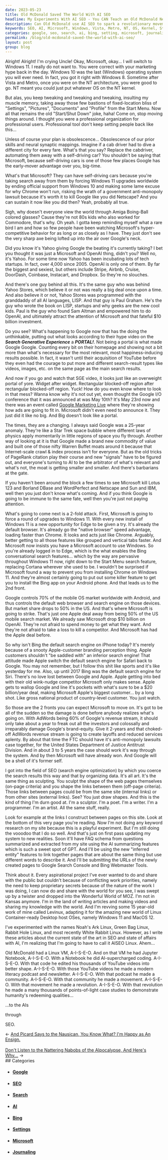 ```yaml
---
date: 2023-05-23
title: Old McDonald Saved The World With AI SEO
headline: My Experiments With AI SEO - You CAN Teach an Old McDonald New Tricks! Be One of Humanity's Redeeming Qualities.
description: Can Old McDonald use AI SEO to spark a revolutionary movement of 14 year olds having more economic power than their folks? Join me as I edit thousands of YouTube videos, made a modern literacy podcast, newsletter, a community dedicated to modern literacy demonstrating humanity's redeeming qualities to AIs through SEO. Moooo!
keywords: SEO, AI, Microsoft, Windows, Vista, Metro, NT, OS, Kernel, Start Menu, Settings, Documents, Profile, Sam Altman, OpenAI, Google, Search, Generative Experience, Portal, Chrome, Yahoo, LISP, Paul Graham, Stripe, Airbnb, Cruise, DoorDash, Coinbase, Instacart, Dropbox, AdWords, Apple, Safari, Bing, Edge, Cortana, Amiga Boing-Ball, Warren Buffet, PageRank
categories: google, seo, search, ai, bing, setting, microsoft, journaling
permalink: /blog/old-mcdonald-saved-the-world-with-ai-seo/
layout: post
group: blog
---
```



Alright! Alright! I'm crying Uncle! Okay, Microsoft, okay... I will switch to
Windows 11. I really do not want to. You were correct with your marketing hype
back in the day. Windows 10 was the last (Windows) operating system you will
ever need. In fact, you got it right with Windows 8. Sometime after Vista and
Metro, once you were on the NT architecture, you were good to go. NT meant you
could just put whatever OS on the NT kernel. 

But alas, you keep tweaking and tweaking and tweaking, insulting my muscle
memory, taking away those few bastions of fixed-location bliss of "Settings",
"Pictures", "Documents" and "Profile" from the Start Menu. Now all that remains
the old "Start/Shut Down" joke, haha! Come on, stop moving things around. I
thought you were a professional organization for professional users.
Professional tool don't keep setting people back like this...

Unless of course your plan is obsolescence... Obsolescence of our prior skills
and neural synaptic mappings. Imagine if a cab driver had to dive a different
city for every fare. What's that you say? Replace the cabdriver, automating
them away with a self-driving car? You shouldn't be saying that Microsoft,
because self-driving cars is one of those few places Google has the early-mover
advantage over you, big-time.

What's that Microsoft? They can have self-driving cars because you're taking
search away from them by forcing Windows 11 upgrades worldwide by ending
official support from Windows 10 and making some lame excuse for why Chrome
won't run, risking the wrath of a government anti-monopoly lawsuit because it's
worth it to kill Google like you did Netscape? And you can sustain it now like
you did then? Yeah, probably all true.

Sigh, why doesn't everyone view the world through Amiga Boing-Ball colored
glasses? Cause they're not 80s kids who also worked for Commodore, that's why.
Oh yeah. I gotta keep reminding myself what a rare bird I am and how so few
people have been watching Microsoft's hyper-competitive behavior for as long or
as closely as I have. They just don't see the very sharp axe being lofted up
into the air over Google's neck.

Did you know it's Yahoo giving Google the beating it's currently taking? I bet
you thought it was just a Microsoft and OpenAI thing, didn't you? Well no, it's
Yahoo. For some time now Yahoo has been incubating lots of tech startups. In
fact, over 4,000 since 2005. OpenAI is only one of them. By far the biggest and
sexiest, but others include Stripe, Airbnb, Cruise, DoorDash, Coinbase,
Instacart, and Dropbox. So they're no slouches.

And there's one guy behind all this. It's the same guy who was behind Yahoo
Stores, which believe it or not was really a big deal once upon a time. And
also believe it or not, Yahoo Stores was programmed with the granddaddy of all
AI languages, LISP. And that guy is Paul Graham. He's the guy who wrote the
book on LISP, startups and why geeks are the new cool kids. Paul is the guy who
found Sam Altman and empowered him to do OpenAI, and ultimately attract the
attention of Microsoft and that fateful $10 billion investment.

Do you see? What's happening to Google now that has the doing the unthinkable,
putting out what looks according to their hype video on the ***Search
Generative Experience*** a ***PORTAL!***. Not being a portal is what made
Google Google. Counting every bit on their homepage and showing not a bit more
than what's necessary for the most relevant, most happiness-inducing results
possible. In fact, it wasn't until their acquisition of YouTube before they
even had the courage to put more and different search-result types like videos,
images, etc. on the same page as the main search results.

And now if you go and watch that SGE video, it looks just like an overweight
portal of yore. Widget after widget. Rectangular blocked-off region after
rectangular blocked-off region. Yuck! How do you even know where to look in
that mess? Wanna know why it's not out yet, even thought the Google I/O
conference that it was announced at was May 10th? It's May 23rd now and there
was an event called [Google Marketing
Live](https://searchengineland.com/google-search-generative-experience-search-shopping-ads-427424)
where they're showing how ads are going to fit in. Microsoft didn't even need
to announce it. They just did it like no big. And Big doesn't look like a
portal.

The times, they are a changing. I always said Google was a 25-year anomaly.
They're like a Star Trek space bubble where different laws of physics apply
momentarily in little regions of space you fly through. Another way of looking
at it is that Google made a brand new commodity of value and built one of those
nifty Warren Buffet moats around it because that Internet-scale crawl & index
process isn't for everyone. But as the old tricks of PageRank citation play
their course and new "signals" have to be figured out, and everyone's turning
to AI to be the arbitrator of what's relevant and what's not, the moat is
getting smaller and smaller. And there's barbarians at the gate.

If you haven't been around the block a few times to see Microsoft kill Lotus
123 and Borland DBase and WordPerfect and Netscape and Sun and IBM, well then
you just don't know what's coming. And if you think Google is going to be
immune to the same fate, well then you're just not paying attention.

What's going to come next is a 2-fold attack. First, Microsoft is going to
force a round of upgrades to Windows 11. With every new install of Windows 11
is a new opportunity for Edge to be given a try. It's already the default
browser. It's already go the "native browser" speed advantage, loading faster
than Chrome. It looks and acts just like Chrome. Arguably, better getting to
all those features like grouped and vertical tabs faster. And Microsoft now
insists you have a Microsoft account to use Windows. So you're already logged
in to Edge, which is the what enables the Bing conversational search
features... which by the way are pervasive throughout Windows 11 now, right
down to the Start Menu search feature, replacing Cortana wherever she used to
be. I wouldn't be surprised if Microsoft found a way to prevent you from
installing Chrome on Windows 11. And they're almost certainly going to put out
some killer feature to get you to install the Bing app on your Android phone.
And that leads us to the 2nd front.

Google controls 70% of the mobile OS market worldwide with Android, and thus
controls the default web browser and search engine on those devices. But market
share drops to 50% in the US. And that's where Microsoft is going to strike.
That's just one Apple deal away from being 50% of the US mobile search market. 
We already saw Microsoft drop $10 billion on OpenAI. They're not afraid to
spend money to get what they want. And they're not afraid to take a loss to
kill a competitor. And Microsoft has had the Apple deal before. 

So why isn't Bing the default search engine on iPhone today? It's merely
because of a snooty Apple-customer branding perception thing. Apple customers
shouldn't "be saddled with" an inferior search engine! That attitude made Apple
switch the default search engine for Safari back to Google. You may not
remember, but I follow this shit like sports and it's like yesterday for me.
Also, up until 2017 Bing was the default search engine for Siri. There's no
love lost between Google and Apple. Apple getting into bed with their old
wink-nudge competitor Microsoft only makes sense. Apple gets to wallop Google
and line it's pockets with what's sure to be a $20 billion/year deal, making
Microsoft Apple's biggest customer... by a long shot. Like gross national
product of country-level customer. You just watch.

So those are the 2 fronts you can expect Microsoft to move on. It's got to be
all of the sudden so the damage is done before anybody realizes what's going
on. With AdWords being 60% of Google's revenue stream, it should only take
about a year to freak out all the investors and colossally and irreparably
damage Google's brand-equity. Give it 2-years and that choked-off AdWords
revenue stream is going to create layoffs and reduced services aplenty. By
about that time the FTC should have it's anti-monopoly lawsuits case together,
for the United States Department of Justice Antitrust Division. And in about 3
to 5 years the case should work it's way through the system. And by then
Microsoft will have already won. And Google will be a shell of it's former
self.

I got into the field of SEO (search engine optimization) by which you coerce
the search results this way and that by organizing data. It's all art. It's the
same thing as sculpting. You sculpt the shape of the web pages themselves
(on-page criteria) and you shape the links between them (off-page criteria).
Those links between pages could be from the same site (internal links) or from
other sites (external links). See? You just draw shapes. And this is the kind
of thing I'm durn good at. I'm a sculptor. I'm a poet. I'm a writer. I'm a
programmer. I'm an artist. All the same stuff, really.

Look for example at the links I construct between pages on this site. Look at
the bottom of this very page you're reading. Now I'm not doing any keyword
research on my site because this is a playful experiment. But I'm still doing
the vooodoo that I do so well. And that's just on first pass updating my system
to new realities. Soon it'll have FAQ schema from questions summarized and
extracted from my site using the AI summarizing features which is such a sweet
spot of GPT. And I'll be using the new "inferred entity" features to link
together pages that are about the same thing but use different words to
describe it. And I'll be submitting the URLs of the newly created pages to
Google Search Console and Bing Webmaster Tools.

Think about it. Every aspirational project I've ever wanted to do and share
with the public but couldn't because of conflicting work priorities, namely the
need to keep proprietary secrets because of the nature of the work I was doing,
I can now do and share with the world for you see, I was swept up by a twister
and dropped into the Wonderful World of MOZ. I'm not in Kansas anymore. I'm in
the land of writing articles and making videos and sharing my knowledge with
the world. And I'm revving some 15 year-old work of mine called Levinux,
adapting it for the amazing new world of Linux Container-ready Desktop host
OSes, namely Windows 11 and MacOS 12.

I've experimented with the names Noah's Ark Linux, Green Bag Linux, Rabbit Hole
Linux, and most recently White Rabbit Linux. However, as I write these articles
about the current state of the art in SEO and state of affairs with AI, I'm
realizing that I'm going to have to call it AISEO Linux. Ahem...

Old McDonald had a Linux VM, A-I-S-E-O. And on that VM he had Jupyter Notebook,
A-I-S-E-O. With a Notebook he did AI-supercharged coding. A-I-S-E-O. With that
code he edited his thousands of YouTube videos into better shape. A-I-S-E-O.
With those YouTube videos he made a modern literacy podcast and newsletter.
A-I-S-E-O. With that podcast he made a community. A-I-S-E-O. With that
community he made a movement. A-I-S-E-O. With that movement he made a
revolution. A-I-S-E-O. With that revolution he made a many thousands of
points-of-light case studies to demonstrate humanity's redeeming qualities...

...to the AIs

through 

SEO.




















<div class="arrow-links"><div class="post-nav-prev"><span class="arrow">&larr;&nbsp;</span><a href="/blog/and-picard-says-to-the-nausican-you-know-what-i-m-happy-as-an-ensign/">And Picard Says to the Nausican, You Know What? I'm Happy as An Ensign.</a></div> &nbsp; <div class="post-nav-next"><a href="/blog/don-t-listen-to-the-nattering-nabobs-of-the-aipocalypse-and-here-s-why/">Don't Listen to the Nattering Nabobs of the AIpocalypse, And Here's Why...</a><span class="arrow">&nbsp;&rarr;</span></div></div>
## Categories

<ul>
<li><h4><a href='/google/'>Google</a></h4></li>
<li><h4><a href='/seo/'>SEO</a></h4></li>
<li><h4><a href='/search/'>Search</a></h4></li>
<li><h4><a href='/ai/'>AI</a></h4></li>
<li><h4><a href='/bing/'>Bing</a></h4></li>
<li><h4><a href='/setting/'>Settings</a></h4></li>
<li><h4><a href='/microsoft/'>Microsoft</a></h4></li>
<li><h4><a href='/journaling/'>Journaling</a></h4></li></ul>